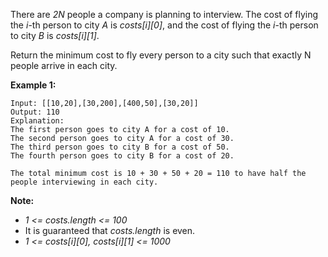 There are *2N* people a company is planning to interview. The cost of flying the *i*-th person to city *A* is *costs[i][0]*, and the cost of flying the *i*-th person to city *B* is *costs[i][1]*.

Return the minimum cost to fly every person to a city such that exactly N people arrive in each city.

**Example 1:**
```
Input: [[10,20],[30,200],[400,50],[30,20]]
Output: 110
Explanation: 
The first person goes to city A for a cost of 10.
The second person goes to city A for a cost of 30.
The third person goes to city B for a cost of 50.
The fourth person goes to city B for a cost of 20.

The total minimum cost is 10 + 30 + 50 + 20 = 110 to have half the people interviewing in each city.
```

**Note:**

* *1 <= costs.length <= 100*
* It is guaranteed that *costs.length* is even.
* *1 <= costs[i][0], costs[i][1] <= 1000*